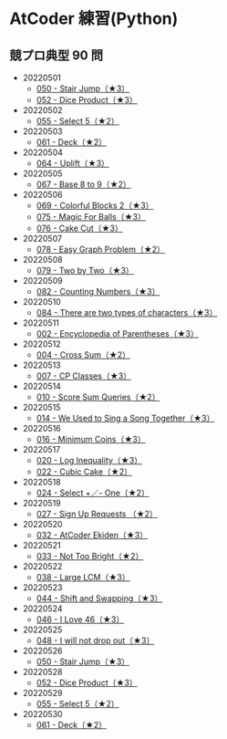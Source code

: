 # AtCoder 練習(Python)

## 競プロ典型 90 問

- 20220501
  - [050 - Stair Jump（★3）](https://atcoder.jp/contests/typical90/tasks/typical90_ax)
  - [052 - Dice Product（★3）](https://atcoder.jp/contests/typical90/tasks/typical90_az)
- 20220502
  - [055 - Select 5（★2）](https://atcoder.jp/contests/typical90/tasks/typical90_bc)
- 20220503
  - [061 - Deck（★2）](https://atcoder.jp/contests/typical90/tasks/typical90_bi)
- 20220504
  - [064 - Uplift（★3）](https://atcoder.jp/contests/typical90/tasks/typical90_bl)
- 20220505
  - [067 - Base 8 to 9（★2）](https://atcoder.jp/contests/typical90/tasks/typical90_bo)
- 20220506
  - [069 - Colorful Blocks 2（★3）](https://atcoder.jp/contests/typical90/tasks/typical90_bq)
  - [075 - Magic For Balls（★3）](https://atcoder.jp/contests/typical90/tasks/typical90_bw)
  - [076 - Cake Cut（★3）](https://atcoder.jp/contests/typical90/tasks/typical90_bx)
- 20220507
  - [078 - Easy Graph Problem（★2）](https://atcoder.jp/contests/typical90/tasks/typical90_bz)
- 20220508
  - [079 - Two by Two（★3）](https://atcoder.jp/contests/typical90/tasks/typical90_ca)
- 20220509
  - [082 - Counting Numbers（★3）](https://atcoder.jp/contests/typical90/tasks/typical90_cd)
- 20220510
  - [084 - There are two types of characters（★3）](https://atcoder.jp/contests/typical90/tasks/typical90_cf)
- 20220511
  - [002 - Encyclopedia of Parentheses（★3）](https://atcoder.jp/contests/typical90/tasks/typical90_b)
- 20220512
  - [004 - Cross Sum（★2）](https://atcoder.jp/contests/typical90/tasks/typical90_d)
- 20220513
  - [007 - CP Classes（★3）](https://atcoder.jp/contests/typical90/tasks/typical90_g)
- 20220514
  - [010 - Score Sum Queries（★2）](https://atcoder.jp/contests/typical90/tasks/typical90_j)
- 20220515
  - [014 - We Used to Sing a Song Together（★3）](https://atcoder.jp/contests/typical90/tasks/typical90_n)
- 20220516
  - [016 - Minimum Coins（★3）](https://atcoder.jp/contests/typical90/tasks/typical90_p)
- 20220517
  - [020 - Log Inequality（★3）](https://atcoder.jp/contests/typical90/tasks/typical90_t)
  - [022 - Cubic Cake（★2）](https://atcoder.jp/contests/typical90/tasks/typical90_v)
- 20220518
  - [024 - Select +／- One（★2）](https://atcoder.jp/contests/typical90/tasks/typical90_x)
- 20220519
  - [027 - Sign Up Requests （★2）](https://atcoder.jp/contests/typical90/tasks/typical90_aa)
- 20220520
  - [032 - AtCoder Ekiden（★3）](https://atcoder.jp/contests/typical90/tasks/typical90_af)
- 20220521
  - [033 - Not Too Bright（★2）](https://atcoder.jp/contests/typical90/tasks/typical90_ag)
- 20220522
  - [038 - Large LCM（★3）](https://atcoder.jp/contests/typical90/tasks/typical90_al)
- 20220523
  - [044 - Shift and Swapping（★3）](https://atcoder.jp/contests/typical90/tasks/typical90_ar)
- 20220524
  - [046 - I Love 46（★3）](https://atcoder.jp/contests/typical90/tasks/typical90_at)
- 20220525
  - [048 - I will not drop out（★3）](https://atcoder.jp/contests/typical90/tasks/typical90_av)
- 20220526
  - [050 - Stair Jump（★3）](https://atcoder.jp/contests/typical90/tasks/typical90_ax)
- 20220528
  - [052 - Dice Product（★3）](https://atcoder.jp/contests/typical90/tasks/typical90_az)
- 20220529
  - [055 - Select 5（★2）](https://atcoder.jp/contests/typical90/tasks/typical90_bc)
- 20220530
  - [061 - Deck（★2）](https://atcoder.jp/contests/typical90/tasks/typical90_bi)